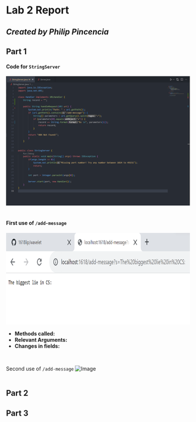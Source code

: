 # Lab 2 Report 
*Created by Philip Pincencia*
---

## Part 1

#### Code for  ```StringServer``` 
  ![Image](https://github.com/1618lip/cse15l-lab-reports/blob/main/LabReport2/LabRep2_Images/StringServer_Code.png?raw=true)
<br>
<br>

#### First use of  ```/add-message```
  <img style="margin-bottom: -200;" src="https://github.com/1618lip/cse15l-lab-reports/blob/main/LabReport2/LabRep2_Images/add-message1st.png?raw=true" width="700" height="250">

* **Methods called:**
* **Relevant Arguments:**
* **Changes in fields:**
<br>

Second use of ```/add-message```
  ![Image]()
<br>
<br>
## Part 2


## Part 3

